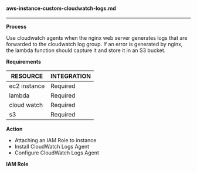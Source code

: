 #### aws-instance-custom-cloudwatch-logs.md

----

**Process**

Use cloudwatch agents when the nginx web server generates logs that are forwarded to the cloudwatch log group. If an error is generated by nginx, the lambda function should capture it and store it in an S3 bucket.

**Requirements**

| RESOURCE | INTEGRATION |
|---|---|
| ec2 instance | Required |
| lambda | Required |
| cloud watch | Required |
| s3 | Required |


**Action**

* Attaching an IAM Role to instance
* Install CloudWatch Logs Agent
* Configure CloudWatch Logs Agent

**IAM Role**

```bash

```
